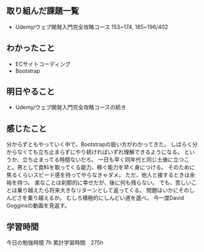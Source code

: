 ## 取り組んだ課題一覧
- Udemy/ウェブ開発入門完全攻略コース 153~174, 185~196/402

## わかったこと
- ECサイトコーディング
- Bootstrap

## 明日やること
- Udemy/ウェブ開発入門完全攻略コースの続き

## 感じたこと
分からずともやっていく中で、Bootstrapの扱い方がわかってきた。
しばらく分からなくても立ち止まらずにやり続ければいずれ理解できるようになる。
というか、立ち止まってる時間ないだろ。
一日も早く同年代と同じ土俵に立つこと。男として食料を取ってくる能力、稼ぐ能力を早く身につける。
そのために焦るくらいスピード感を持ってやらなきゃダメ。
ただ、他人と接するときは余裕を持つ。
楽なことは刹那的に幸せだが、後に何も残らない。
でも、苦しいことは乗り越えたら将来大きなリターンとして返ってくる。
問題はいかにそのしんどさを乗り越えるか。
むしろ積極的にしんどい道を選べ。
今一度David Gogginsの動画を見返す。

## 学習時間
今日の勉強時間 7h
累計学習時間　275h
